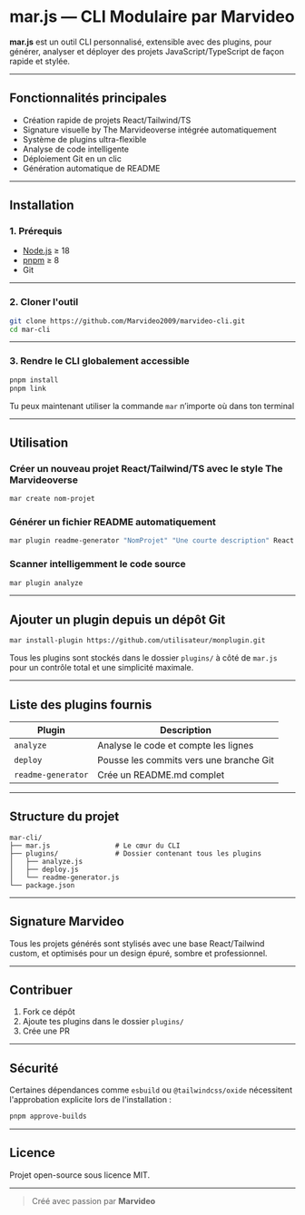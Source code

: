 # mar.js — CLI Modulaire par Marvideo

**mar.js** est un outil CLI personnalisé, extensible avec des plugins, pour générer, analyser et déployer des projets JavaScript/TypeScript de façon rapide et stylée.

---

## Fonctionnalités principales

- Création rapide de projets React/Tailwind/TS
- Signature visuelle by The Marvideoverse intégrée automatiquement
- Système de plugins ultra-flexible
- Analyse de code intelligente
- Déploiement Git en un clic
- Génération automatique de README

---

## Installation

### 1. Prérequis

- [Node.js](https://nodejs.org/) ≥ 18
- [pnpm](https://pnpm.io/) ≥ 8
- Git

---

### 2. Cloner l'outil

```bash
git clone https://github.com/Marvideo2009/marvideo-cli.git
cd mar-cli
````

---

### 3. Rendre le CLI globalement accessible

```bash
pnpm install
pnpm link
```

Tu peux maintenant utiliser la commande `mar` n’importe où dans ton terminal

---

## Utilisation

### Créer un nouveau projet React/Tailwind/TS avec le style The Marvideoverse

```bash
mar create nom-projet
```

### Générer un fichier README automatiquement

```bash
mar plugin readme-generator "NomProjet" "Une courte description" React Vite Tailwind
```

### Scanner intelligemment le code source

```bash
mar plugin analyze
```

---

## Ajouter un plugin depuis un dépôt Git

```bash
mar install-plugin https://github.com/utilisateur/monplugin.git
```

Tous les plugins sont stockés dans le dossier `plugins/` à côté de `mar.js` pour un contrôle total et une simplicité maximale.

---

## Liste des plugins fournis

| Plugin             | Description                             |
| ------------------ | --------------------------------------- |
| `analyze`          | Analyse le code et compte les lignes    |
| `deploy`           | Pousse les commits vers une branche Git |
| `readme-generator` | Crée un README.md complet               |

---

## Structure du projet

```text
mar-cli/
├── mar.js                # Le cœur du CLI
├── plugins/              # Dossier contenant tous les plugins
│   ├── analyze.js
│   ├── deploy.js
│   └── readme-generator.js
└── package.json
```

---

## Signature Marvideo

Tous les projets générés sont stylisés avec une base React/Tailwind custom, et optimisés pour un design épuré, sombre et professionnel.

---

## Contribuer

1. Fork ce dépôt
2. Ajoute tes plugins dans le dossier `plugins/`
3. Crée une PR

---

## Sécurité

Certaines dépendances comme `esbuild` ou `@tailwindcss/oxide` nécessitent l'approbation explicite lors de l'installation :

```bash
pnpm approve-builds
```

---

## Licence

Projet open-source sous licence MIT.

---

> Créé avec passion par **Marvideo**
